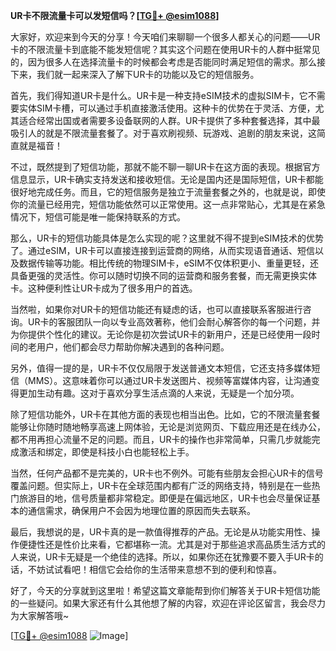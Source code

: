 **UR卡不限流量卡可以发短信吗？[[TG💪+ @esim1088](https://t.me/s/esim1088)]**

大家好，欢迎来到今天的分享！今天咱们来聊聊一个很多人都关心的问题——UR卡的不限流量卡到底能不能发短信呢？其实这个问题在使用UR卡的人群中挺常见的，因为很多人在选择流量卡的时候都会考虑是否能同时满足短信的需求。那么接下来，我们就一起来深入了解下UR卡的功能以及它的短信服务。

首先，我们得知道UR卡是什么。UR卡是一种支持eSIM技术的虚拟SIM卡，它不需要实体SIM卡槽，可以通过手机直接激活使用。这种卡的优势在于灵活、方便，尤其适合经常出国或者需要多设备联网的人群。UR卡提供了多种套餐选择，其中最吸引人的就是不限流量套餐了。对于喜欢刷视频、玩游戏、追剧的朋友来说，这简直就是福音！

不过，既然提到了短信功能，那就不能不聊一聊UR卡在这方面的表现。根据官方信息显示，UR卡确实支持发送和接收短信。无论是国内还是国际短信，UR卡都能很好地完成任务。而且，它的短信服务是独立于流量套餐之外的，也就是说，即使你的流量已经用完，短信功能依然可以正常使用。这一点非常贴心，尤其是在紧急情况下，短信可能是唯一能保持联系的方式。

那么，UR卡的短信功能具体是怎么实现的呢？这里就不得不提到eSIM技术的优势了。通过eSIM，UR卡可以直接连接到运营商的网络，从而实现语音通话、短信以及数据传输等功能。相比传统的物理SIM卡，eSIM不仅体积更小、重量更轻，还具备更强的灵活性。你可以随时切换不同的运营商和服务套餐，而无需更换实体卡。这种便利性让UR卡成为了很多用户的首选。

当然啦，如果你对UR卡的短信功能还有疑虑的话，也可以直接联系客服进行咨询。UR卡的客服团队一向以专业高效著称，他们会耐心解答你的每一个问题，并为你提供个性化的建议。无论你是初次尝试UR卡的新用户，还是已经使用一段时间的老用户，他们都会尽力帮助你解决遇到的各种问题。

另外，值得一提的是，UR卡不仅仅局限于发送普通文本短信，它还支持多媒体短信（MMS）。这意味着你可以通过UR卡发送图片、视频等富媒体内容，让沟通变得更加生动有趣。这对于喜欢分享生活点滴的人来说，无疑是一个加分项。

除了短信功能外，UR卡在其他方面的表现也相当出色。比如，它的不限流量套餐能够让你随时随地畅享高速上网体验，无论是浏览网页、下载应用还是在线办公，都不用再担心流量不足的问题。而且，UR卡的操作也非常简单，只需几步就能完成激活和绑定，即使是科技小白也能轻松上手。

当然，任何产品都不是完美的，UR卡也不例外。可能有些朋友会担心UR卡的信号覆盖问题。但实际上，UR卡在全球范围内都有广泛的网络支持，特别是在一些热门旅游目的地，信号质量都非常稳定。即便是在偏远地区，UR卡也会尽量保证基本的通信需求，确保用户不会因为地理位置的原因而失去联系。

最后，我想说的是，UR卡真的是一款值得推荐的产品。无论是从功能实用性、操作便捷性还是性价比来看，它都堪称一流。尤其是对于那些追求高品质生活方式的人来说，UR卡无疑是一个绝佳的选择。所以，如果你还在犹豫要不要入手UR卡的话，不妨试试看吧！相信它会给你的生活带来意想不到的便利和惊喜。

好了，今天的分享就到这里啦！希望这篇文章能帮到你们解答关于UR卡短信功能的一些疑问。如果大家还有什么其他想了解的内容，欢迎在评论区留言，我会尽力为大家解答哦~ 

[[TG💪+ @esim1088](https://t.me/s/esim1088) ![Image](https://i.postimg.cc/4NQfJmqS/Snipaste-2025-05-13-00-14-12.png)]